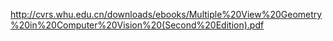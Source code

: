 http://cvrs.whu.edu.cn/downloads/ebooks/Multiple%20View%20Geometry%20in%20Computer%20Vision%20(Second%20Edition).pdf
